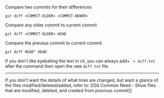 Compare two commits for their differences
```
git diff <COMMIT-OLDER> <COMMIT-NEWER>
```

Compare any older commit to current commit
```
git diff <COMMIT-OLDER> HEAD
```

Compare the prevous commit to current commit
```
git diff HEAD^ HEAD
```

If you don't like eyeballing the text in cli, you can always add+ ` > diff.txt` after the command then open the new `diff.txt` file.

---

If you don't want the details of what lines are changed, but want a glance of the files modified/deleted/added, refer to: [[Git Common Need - Show files that are modified, deleted, and created from previous commit]]